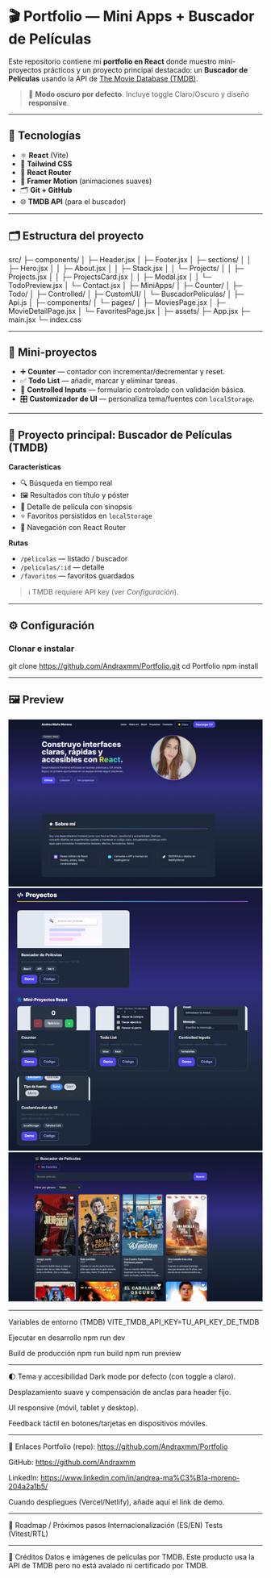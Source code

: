# 🎬 Portfolio — Mini Apps + Buscador de Películas

Este repositorio contiene mi **portfolio en React** donde muestro mini-proyectos prácticos y un proyecto principal destacado: un **Buscador de Películas** usando la API de [The Movie Database (TMDB)](https://www.themoviedb.org/).

> 🔦 **Modo oscuro por defecto**. Incluye toggle Claro/Oscuro y diseño **responsive**.

---

## 🚀 Tecnologías

- ⚛️ **React** (Vite)
- 🎨 **Tailwind CSS**
- 🧭 **React Router**
- 🧩 **Framer Motion** (animaciones suaves)
- 🗂️ **Git + GitHub**
- 🌐 **TMDB API** (para el buscador)

---

## 🗂️ Estructura del proyecto

src/
├─ components/
│  ├─ Header.jsx
│  ├─ Footer.jsx
│  ├─ sections/
│  │  ├─ Hero.jsx
│  │  ├─ About.jsx
│  │  ├─ Stack.jsx
│  │  └─ Projects/
│  │     ├─ Projects.jsx
│  │     ├─ ProjectsCard.jsx
│  │     ├─ Modal.jsx
│  │     └─ TodoPreview.jsx
│  └─ Contact.jsx
│
├─ MiniApps/
│  ├─ Counter/
│  ├─ Todo/
│  ├─ Controlled/
│  ├─ CustomUI/
│  └─ BuscadorPeliculas/
│     ├─ Api.js
│     ├─ components/
│     └─ pages/
│        ├─ MoviesPage.jsx
│        ├─ MovieDetailPage.jsx
│        └─ FavoritesPage.jsx
│
├─ assets/
├─ App.jsx
├─ main.jsx
└─ index.css

---

## 🧪 Mini-proyectos

- ➕ **Counter** — contador con incrementar/decrementar y reset.
- ✅ **Todo List** — añadir, marcar y eliminar tareas.
- 📝 **Controlled Inputs** — formulario controlado con validación básica.
- 🎛️ **Customizador de UI** — personaliza tema/fuentes con `localStorage`.

---

## 🎥 Proyecto principal: Buscador de Películas (TMDB)

**Características**
- 🔍 Búsqueda en tiempo real  
- 🖼️ Resultados con título y póster  
- 📄 Detalle de película con sinopsis  
- ⭐ Favoritos persistidos en `localStorage`  
- 🧭 Navegación con React Router

**Rutas**
- `/peliculas` — listado / buscador  
- `/peliculas/:id` — detalle  
- `/favoritos` — favoritos guardados  

> ℹ️ TMDB requiere API key (ver *Configuración*).

---

## ⚙️ Configuración

### Clonar e instalar
git clone https://github.com/Andraxmm/Portfolio.git
cd Portfolio
npm install


---

## 🖼️ Preview

![Home Dark](./src/assets/HomeDark.png)
![Projects](./src/assets/Projects.png)
![Movies](./src/assets/BPeliculas.png)

---


Variables de entorno (TMDB)
VITE_TMDB_API_KEY=TU_API_KEY_DE_TMDB


Ejecutar en desarrollo
npm run dev

Build de producción
npm run build
npm run preview

--- 

🌓 Tema y accesibilidad
Dark mode por defecto (con toggle a claro).

Desplazamiento suave y compensación de anclas para header fijo.

UI responsive (móvil, tablet y desktop).

Feedback táctil en botones/tarjetas en dispositivos móviles.

---

🔗 Enlaces
Portfolio (repo): https://github.com/Andraxmm/Portfolio

GitHub: https://github.com/Andraxmm

LinkedIn: https://www.linkedin.com/in/andrea-ma%C3%B1a-moreno-204a2a1b5/

Cuando despliegues (Vercel/Netlify), añade aquí el link de demo.

---

🧭 Roadmap / Próximos pasos
Internacionalización (ES/EN)
Tests (Vitest/RTL)

---

🙌 Créditos
Datos e imágenes de películas por TMDB.
Este producto usa la API de TMDB pero no está avalado ni certificado por TMDB.
